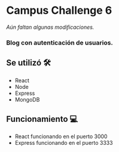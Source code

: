 # Campus Challenge 6

_Aún faltan algunas modificaciones._

### Blog con autenticación de usuarios.


## Se utilizó 🛠️

*  React
*  Node
*  Express
*  MongoDB

## Funcionamiento 💻

*  React funcionando en el puerto 3000
*  Express funcionando en el puerto 3333
